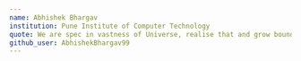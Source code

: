 ```yaml
---
name: Abhishek Bhargav
institution: Pune Institute of Computer Technology
quote: We are spec in vastness of Universe, realise that and grow boundless. 
github_user: AbhishekBhargav99
---
```

